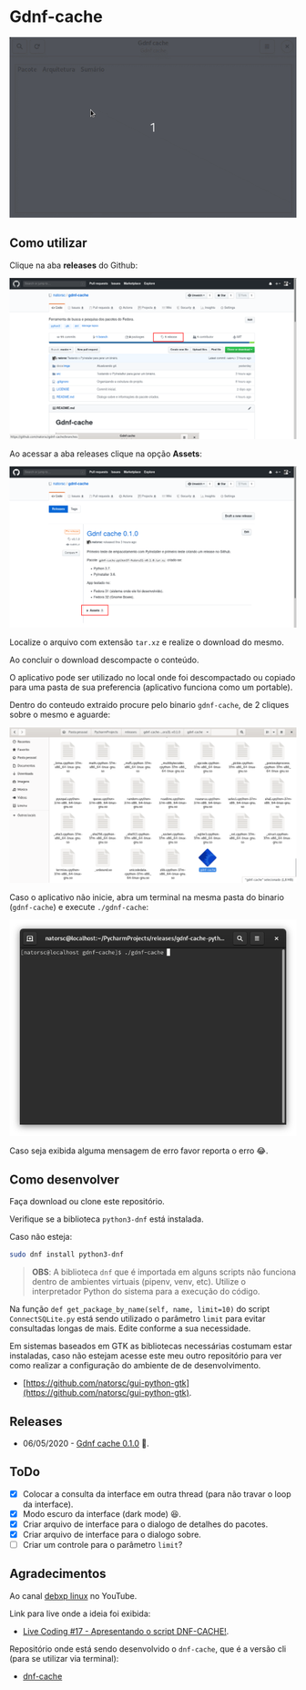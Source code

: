 # Gdnf-cache

![gdnf-cache](./docs/imgs/gdnf-cache.gif)

## Como utilizar

Clique na aba **releases** do Github:

![Aba releases do Github](./docs/imgs/github/github-releases.png)

Ao acessar a aba releases clique na opção **Assets**:

![Opção assets do Github](./docs/imgs/github/github-assets.png)

Localize o arquivo com extensão `tar.xz` e realize o download do mesmo.

Ao concluir o download descompacte o conteúdo.

O aplicativo pode ser utilizado no local onde foi descompactado ou copiado para uma pasta de sua preferencia (aplicativo funciona como um portable).

Dentro do conteudo extraido procure pelo binario `gdnf-cache`, de 2 cliques sobre o mesmo e aguarde:

![Binario do Gdnf cache](./docs/imgs/github/binary-gdnf-cache.png)

Caso o aplicativo não inicie, abra um terminal na mesma pasta do binario (`gdnf-cache`) e execute `./gdnf-cache`:

![Executando o binario via terminal](./docs/imgs/github/terminal-run-binary.png)

Caso seja exibida alguma mensagem de erro favor reporta o erro :joy:. 

## Como desenvolver

Faça download ou clone este repositório.

Verifique se a biblioteca `python3-dnf` está instalada.

Caso não esteja:

```bash
sudo dnf install python3-dnf
```

> **OBS**: A biblioteca `dnf` que é importada em alguns scripts não funciona dentro de ambientes virtuais (pipenv, venv, etc). Utilize o interpretador Python do sistema para a execução do código.

Na função `def get_package_by_name(self, name, limit=10)` do script `ConnectSQLite.py` está sendo utilizado o parâmetro `limit` para evitar consultadas longas de mais. Edite conforme a sua necessidade.

Em sistemas baseados em GTK as bibliotecas necessárias costumam estar instaladas, caso não estejam acesse este meu outro repositório para ver como realizar a configuração do ambiente de de desenvolvimento.

- [https://github.com/natorsc/gui-python-gtk](https://github.com/natorsc/gui-python-gtk).

## Releases

- 06/05/2020 - [Gdnf cache 0.1.0](https://github.com/natorsc/gdnf-cache/releases/tag/v0.1.0) :tada:. 

## ToDo

- [x] Colocar a consulta da interface em outra thread (para não travar o loop da interface).
- [x] Modo escuro da interface (dark mode) :satisfied:.
- [x] Criar arquivo de interface para o dialogo de detalhes do pacotes.
- [x] Criar arquivo de interface para o dialogo sobre.
- [ ] Criar um controle para o parâmetro `limit`?

## Agradecimentos

Ao canal [debxp linux](https://www.youtube.com/channel/UC8EGrwe_DXSzrCQclf_pv9g) no YouTube.

Link para live onde a ideia foi exibida:

- [Live Coding #17 - Apresentando o script DNF-CACHE!](https://youtu.be/4drCw9fXfnw).

Repositório onde está sendo desenvolvido o `dnf-cache`, que é a versão cli (para se utilizar via terminal):

- [dnf-cache](https://gitlab.com/blau_araujo/dnf-cache)